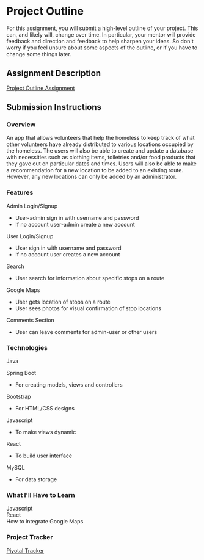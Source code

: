 # Project Outline
For this assignment, you will submit a high-level outline of your project. This can, and likely will, change over time. In particular, your mentor will provide feedback and direction and feedback to help sharpen your ideas. So don't worry if you feel unsure about some aspects of the outline, or if you have to change some things later.

## Assignment Description
[Project Outline Assignment](https://education.launchcode.org/liftoff/assignments/project-outline/)

## Submission Instructions

### Overview
An app that allows volunteers that help the homeless to keep track of what other volunteers have already distributed to various locations occupied by the homeless.  The users will also be able to create and update a database with necessities such as clothing items, toiletries and/or food products that they gave out on particular dates and times.  Users will also be able to make a recommendation for a new location to be added to an existing route.  However, any new locations can only be added by an administrator. 
### Features
Admin Login/Signup  
  - User-admin sign in with username and password
  - If no account user-admin create a new account
  
User Login/Signup 
  - User sign in with username and password  
  - If no account user creates a new account
  
Search
  - User search for information about specific stops on a route
  
Google Maps
  - User gets location of stops on a route
  - User sees photos for visual confirmation of stop locations
  
Comments Section  
  - User can leave comments for admin-user or other users
### Technologies
Java

Spring Boot 
  - For creating models, views and controllers
  
Bootstrap 
  - For HTML/CSS designs
  
Javascript 
  - To make views dynamic
  
React 
  - To build user interface
  
MySQL 
  - For data storage 
### What I'll Have to Learn   
Javascript   
React    
How to integrate Google Maps
### Project Tracker
[Pivotal Tracker](https://www.pivotaltracker.com/n/projects/2185447)
